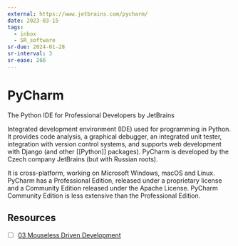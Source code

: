 ```yaml
---
external: https://www.jetbrains.com/pycharm/
date: 2023-03-15
tags:
  - inbox
  - SR_software
sr-due: 2024-01-28
sr-interval: 3
sr-ease: 266
---
```


# PyCharm

The Python IDE for Professional Developers by JetBrains

Integrated development environment (IDE) used for programming in Python. It
provides code analysis, a graphical debugger, an integrated unit tester,
integration with version control systems, and supports web development with
Django (and other [[Python]] packages). PyCharm is developed by the Czech
company JetBrains (but with Russian roots).

It is cross-platform, working on Microsoft Windows, macOS and Linux. PyCharm has
a Professional Edition, released under a proprietary license and a Community
Edition released under the Apache License. PyCharm Community Edition is less
extensive than the Professional Edition.

## Resources

- [ ] [03 Mouseless Driven Development](https://www.youtube.com/watch?v=UH6YVv9js3s)
